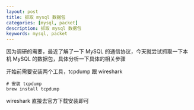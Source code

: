 ```yaml
---
layout: post  
title: 抓取 mysql 数据包  
categories: [mysql, packet]  
description: 抓取 mysql 数据包  
keywords: mysql, packet   
---
```


因为调研的需要，最近了解了一下 MySQL 的通信协议，今天就尝试抓取一下本机 MySQL 的数据包，具体分析一下具体的相关步骤  

开始前需要安装两个工具，tcpdump 跟 wireshark

```
# 安装 tcpdump
brew install tcpdump
```
wireshark 直接去官方下载安装即可

